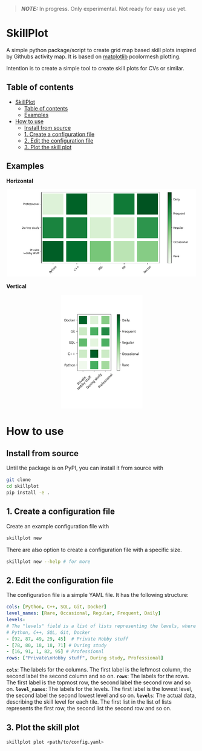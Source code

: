 > **_NOTE:_**  In progress. Only experimental. Not ready for easy use yet.

# SkillPlot
A simple python package/script to create grid map based skill plots inspired by Githubs activity map. It is based on [matplotlib](https://matplotlib.org/) pcolormesh plotting.

Intention is to create a simple tool to create skill plots for CVs or similar.

## Table of contents
- [SkillPlot](#skillplot)
  - [Table of contents](#table-of-contents)
  - [Examples](#examples)
- [How to use](#how-to-use)
  - [Install from source](#install-from-source)
  - [1. Create a configuration file](#1-create-a-configuration-file)
  - [2. Edit the configuration file](#2-edit-the-configuration-file)
  - [3. Plot the skill plot](#3-plot-the-skill-plot)

## Examples
<!-- no toc -->
**Horizontal**
<p align="center">
  <img src="docs/skillplot.png" width=500/>
</p>

**Vertical**
<p align="center">
  <img src="docs/skillplot_v.png" height=300/>
</p>

# How to use
## Install from source
Until the package is on PyPI, you can install it from source with
```bash
git clone
cd skillplot
pip install -e .
```

## 1. Create a configuration file
Create an example configuration file with
```bash
skillplot new
```
There are also option to create a configuration file with a specific size.
```bash
skillplot new --help # for more
```
## 2. Edit the configuration file
The configuration file is a simple YAML file. It has the following structure:
```yaml
cols: [Python, C++, SQL, Git, Docker]
level_names: [Rare, Occasional, Regular, Frequent, Daily]
levels:
# The "levels" field is a list of lists representing the levels, where each list represents a row in the plot.
# Python, C++, SQL, Git, Docker
- [92, 87, 49, 29, 45]  # Private Hobby stuff
- [78, 80, 18, 18, 71] # During study
- [16, 91, 1, 82, 95] # Professional
rows: ["Private\nHobby stuff", During study, Professional]
```
**`cols`**:
The labels for the columns. The first label is the leftmost column, the second label the second column and so on.
**`rows`**:
The labels for the rows. The first label is the topmost row, the second label the second row and so on.
**`level_names`**:
The labels for the levels. The first label is the lowest level, the second label the second lowest level and so on.
**`levels`**:
The actual data, describing the skill level for each tile. The first list in the list of lists represents the first row, the second list the second row and so on.
 
## 3. Plot the skill plot
```bash
skillplot plot <path/to/config.yaml>
```
